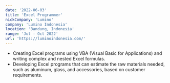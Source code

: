 ```yaml
---
date: '2022-06-03'
title: 'Excel Programmer'
nickCompany: 'Lumino'
company: 'Lumino Indonesia'
location: 'Bandung, Indonesia'
range: 'Jul - Oct 2022'
url: 'https://luminoindonesia.com/'
---
```


- Creating Excel programs using VBA (Visual Basic for Applications) and writing complex and nested Excel formulas.
- Developing Excel programs that can estimate the raw materials needed, such as aluminum, glass, and accessories, based on customer requirements.
